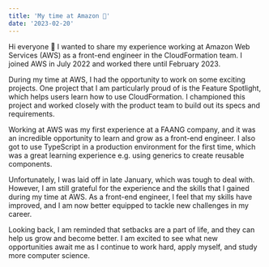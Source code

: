 ```yaml
---
title: 'My time at Amazon 🌲'
date: '2023-02-20'
---
```


Hi everyone 👋 I wanted to share my experience working at Amazon Web Services (AWS) as a front-end engineer in the CloudFormation team. I joined AWS in July 2022 and worked there until February 2023.

During my time at AWS, I had the opportunity to work on some exciting projects. One project that I am particularly proud of is the Feature Spotlight, which helps users learn how to use CloudFormation. I championed this project and worked closely with the product team to build out its specs and requirements.

Working at AWS was my first experience at a FAANG company, and it was an incredible opportunity to learn and grow as a front-end engineer. I also got to use TypeScript in a production environment for the first time, which was a great learning experience e.g. using generics to create reusable components.

Unfortunately, I was laid off in late January, which was tough to deal with. However, I am still grateful for the experience and the skills that I gained during my time at AWS. As a front-end engineer, I feel that my skills have improved, and I am now better equipped to tackle new challenges in my career.

Looking back, I am reminded that setbacks are a part of life, and they can help us grow and become better. I am excited to see what new opportunities await me as I continue to work hard, apply myself, and study more computer science.
